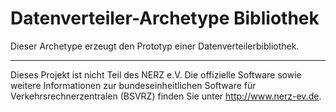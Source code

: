 Datenverteiler-Archetype Bibliothek
===================================

Dieser Archetype erzeugt den Prototyp einer Datenverteilerbibliothek.


---

Dieses Projekt ist nicht Teil des NERZ e.V. Die offizielle Software sowie
weitere Informationen zur bundeseinheitlichen Software für
Verkehrsrechnerzentralen (BSVRZ) finden Sie unter http://www.nerz-ev.de.
